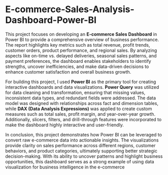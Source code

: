# E-commerce-Sales-Analysis-Dashboard-Power-BI
This project focuses on developing an **E-commerce Sales Dashboard** in Power BI to provide a comprehensive overview of business performance. The report highlights key metrics such as total revenue, profit trends, customer orders, product performance, and regional sales. By analyzing aspects like on-time vs. delayed deliveries, seasonal sales patterns, and payment preferences, the dashboard enables stakeholders to identify strengths, uncover inefficiencies, and make data-driven decisions to enhance customer satisfaction and overall business growth.

For building this project, I used **Power BI** as the primary tool for creating interactive dashboards and data visualizations. **Power Query** was utilized for data cleaning and transformation, ensuring that missing values, inconsistent data types, and redundant fields were addressed. The data model was designed with relationships across fact and dimension tables, while **DAX (Data Analysis Expressions)** was applied to create custom measures such as total sales, profit margin, and year-over-year growth. Additionally, slicers, filters, and drill-through features were incorporated to make the dashboard highly interactive and user-friendly.

In conclusion, this project demonstrates how Power BI can be leveraged to convert raw e-commerce data into actionable insights. The visualizations provide clarity on sales performance across different regions, customer behaviors, and product categories, ultimately supporting better strategic decision-making. With its ability to uncover patterns and highlight business opportunities, this dashboard serves as a strong example of using data visualization for business intelligence in the e-commerce
